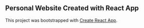 ## Personal Website Created with React App

This project was bootstrapped with [Create React App](https://github.com/facebook/create-react-app).
